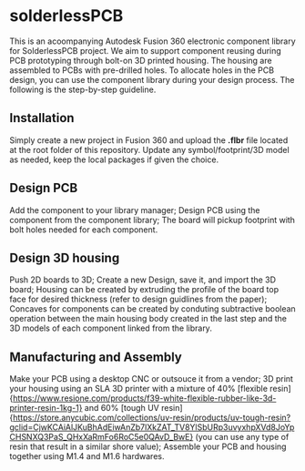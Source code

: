 # solderlessPCB

This is an acoompanying Autodesk Fusion 360 electronic component library for SolderlessPCB project.
We aim to support component reusing during PCB prototyping through bolt-on 3D printed housing.
The housing are assembled to PCBs with pre-drilled holes. To allocate holes in the PCB design, you can use the component library during your design process.
The following is the step-by-step guideline.

## Installation

Simply create a new project in Fusion 360 and upload the **.flbr** file located at the root folder of this repository.
Update any symbol/footprint/3D model as needed, keep the local packages if given the choice.

## Design PCB

Add the component to your library manager;
Design PCB using the component from the component library;
The board will pickup footprint with bolt holes needed for each component.

## Design 3D housing

Push 2D boards to 3D;
Create a new Design, save it, and import the 3D board;
Housing can be created by extruding the profile of the board top face for desired thickness (refer to design guidlines from the paper);
Concaves for components can be created by conduting subtractive boolean operation between the main housing body created in the last step and the 3D models of each component linked from the library.

## Manufacturing and Assembly

Make your PCB using a desktop CNC or outsouce it from a vendor;
3D print your housing using an SLA 3D printer with a mixture of 40% [flexible resin]{https://www.resione.com/products/f39-white-flexible-rubber-like-3d-printer-resin-1kg-1} and 60% [tough UV resin]{https://store.anycubic.com/collections/uv-resin/products/uv-tough-resin?gclid=CjwKCAiAlJKuBhAdEiwAnZb7lXkZAT_TV8YlSbURp3uvyxhpXVd8JoYpCHSNXQ3PaS_QHxXaRmFo6RoC5e0QAvD_BwE} (you can use any type of resin that result in a similar shore value);
Assemble your PCB and housing together using M1.4 and M1.6 hardwares.